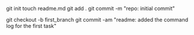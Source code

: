git init
touch readme.md
git add .
git commit -m "repo: initial commit"

git checkout -b first_branch
git commit -am "readme: added the command log for the first task"
